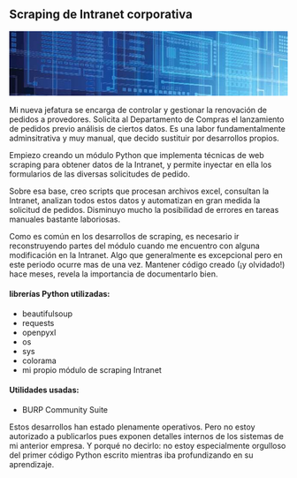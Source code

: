 ## Scraping de Intranet corporativa

<img src="images/imagen_4.jpg">

Mi nueva jefatura se encarga de controlar y gestionar la renovación de pedidos a provedores. Solicita al Departamento de Compras el lanzamiento de pedidos previo análisis de ciertos datos. Es una labor fundamentalmente adminsitrativa y muy manual, que decido sustituir por desarrollos propios.

Empiezo creando un módulo Python que implementa técnicas de web scraping para obtener datos de la Intranet, y permite inyectar en ella los formularios de las diversas solicitudes de pedido.

Sobre esa base, creo scripts que procesan archivos excel, consultan la Intranet, analizan todos estos datos y automatizan en gran medida la solicitud de pedidos. Disminuyo mucho la posibilidad de errores en tareas manuales bastante laboriosas.

Como es común en los desarrollos de scraping, es necesario ir reconstruyendo partes del módulo cuando me encuentro con alguna modificación en la Intranet. Algo que generalmente es excepcional pero en este periodo ocurre mas de una vez. Mantener código creado (¡y olvidado!) hace meses, revela la importancia de documentarlo bien.


#### librerías Python utilizadas:
- beautifulsoup
- requests
- openpyxl
- os
- sys
- colorama
- mi propio módulo de scraping Intranet


#### Utilidades usadas:
- BURP Community Suite

Estos desarrollos han estado plenamente operativos. Pero no estoy autorizado a publicarlos pues exponen detalles internos de los sistemas de mi anterior empresa. Y porqué no decirlo: no estoy especialmente orgulloso del primer código Python escrito mientras iba profundizando en su aprendizaje.